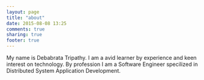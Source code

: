 ```yaml
---
layout: page
title: "about"
date: 2015-08-08 13:25
comments: true
sharing: true
footer: true
---
```


My name is Debabrata Tripathy. I am a avid learner by experience and keen interest on technology. By profession I am a Software Engineer specilized in Distributed System Application Development.


